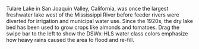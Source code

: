 Tulare Lake in San Joaquin Valley, California, was once the largest freshwater lake west of the Mississippi River before feeder rivers were diverted for irrigation and municipal water use. Since the 1920s, the dry lake bed has been used to grow crops like almonds and tomatoes. Drag the swipe bar to the left to show the DSWx-HLS water class colors emphasize how heavy rains caused the area to flood and re-fill.